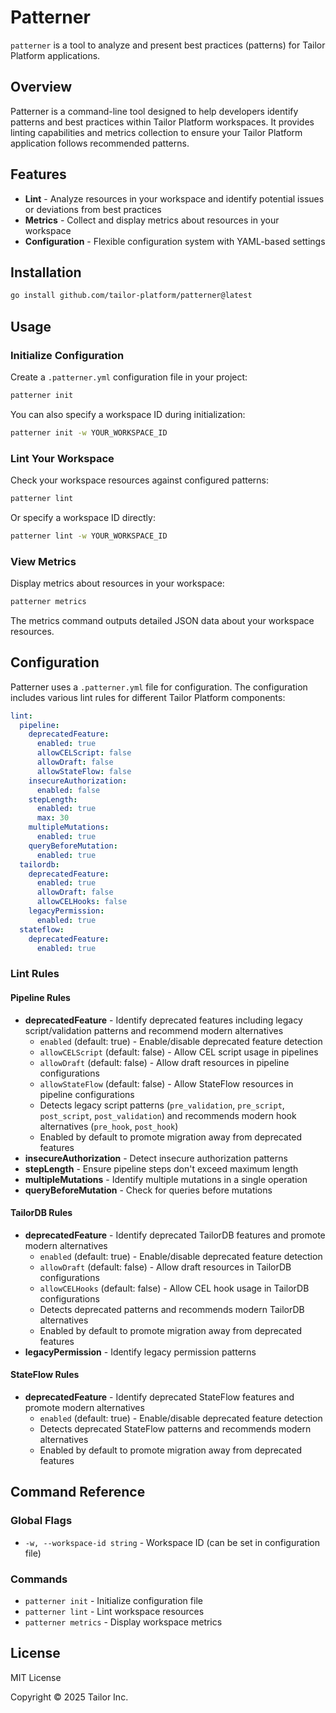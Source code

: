 # Patterner

`patterner` is a tool to analyze and present best practices (patterns) for Tailor Platform applications.

## Overview

Patterner is a command-line tool designed to help developers identify patterns and best practices within Tailor Platform workspaces. It provides linting capabilities and metrics collection to ensure your Tailor Platform application follows recommended patterns.

## Features

- **Lint** - Analyze resources in your workspace and identify potential issues or deviations from best practices
- **Metrics** - Collect and display metrics about resources in your workspace
- **Configuration** - Flexible configuration system with YAML-based settings

## Installation

```bash
go install github.com/tailor-platform/patterner@latest
```

## Usage

### Initialize Configuration

Create a `.patterner.yml` configuration file in your project:

```bash
patterner init
```

You can also specify a workspace ID during initialization:

```bash
patterner init -w YOUR_WORKSPACE_ID
```

### Lint Your Workspace

Check your workspace resources against configured patterns:

```bash
patterner lint
```

Or specify a workspace ID directly:

```bash
patterner lint -w YOUR_WORKSPACE_ID
```

### View Metrics

Display metrics about resources in your workspace:

```bash
patterner metrics
```

The metrics command outputs detailed JSON data about your workspace resources.

## Configuration

Patterner uses a `.patterner.yml` file for configuration. The configuration includes various lint rules for different Tailor Platform components:

```yaml
lint:
  pipeline:
    deprecatedFeature:
      enabled: true
      allowCELScript: false
      allowDraft: false
      allowStateFlow: false
    insecureAuthorization:
      enabled: false
    stepLength:
      enabled: true
      max: 30
    multipleMutations:
      enabled: true
    queryBeforeMutation:
      enabled: true
  tailordb:
    deprecatedFeature:
      enabled: true
      allowDraft: false
      allowCELHooks: false
    legacyPermission:
      enabled: true
  stateflow:
    deprecatedFeature:
      enabled: true
```

### Lint Rules

#### Pipeline Rules
- **deprecatedFeature** - Identify deprecated features including legacy script/validation patterns and recommend modern alternatives
  - `enabled` (default: true) - Enable/disable deprecated feature detection
  - `allowCELScript` (default: false) - Allow CEL script usage in pipelines
  - `allowDraft` (default: false) - Allow draft resources in pipeline configurations
  - `allowStateFlow` (default: false) - Allow StateFlow resources in pipeline configurations
  - Detects legacy script patterns (`pre_validation`, `pre_script`, `post_script`, `post_validation`) and recommends modern hook alternatives (`pre_hook`, `post_hook`)
  - Enabled by default to promote migration away from deprecated features
- **insecureAuthorization** - Detect insecure authorization patterns
- **stepLength** - Ensure pipeline steps don't exceed maximum length
- **multipleMutations** - Identify multiple mutations in a single operation
- **queryBeforeMutation** - Check for queries before mutations

#### TailorDB Rules
- **deprecatedFeature** - Identify deprecated TailorDB features and promote modern alternatives
  - `enabled` (default: true) - Enable/disable deprecated feature detection
  - `allowDraft` (default: false) - Allow draft resources in TailorDB configurations
  - `allowCELHooks` (default: false) - Allow CEL hook usage in TailorDB configurations
  - Detects deprecated patterns and recommends modern TailorDB alternatives
  - Enabled by default to promote migration away from deprecated features
- **legacyPermission** - Identify legacy permission patterns

#### StateFlow Rules
- **deprecatedFeature** - Identify deprecated StateFlow features and promote modern alternatives
  - `enabled` (default: true) - Enable/disable deprecated feature detection
  - Detects deprecated StateFlow patterns and recommends modern alternatives
  - Enabled by default to promote migration away from deprecated features

## Command Reference

### Global Flags

- `-w, --workspace-id string` - Workspace ID (can be set in configuration file)

### Commands

- `patterner init` - Initialize configuration file
- `patterner lint` - Lint workspace resources
- `patterner metrics` - Display workspace metrics

## License

MIT License

Copyright © 2025 Tailor Inc.
